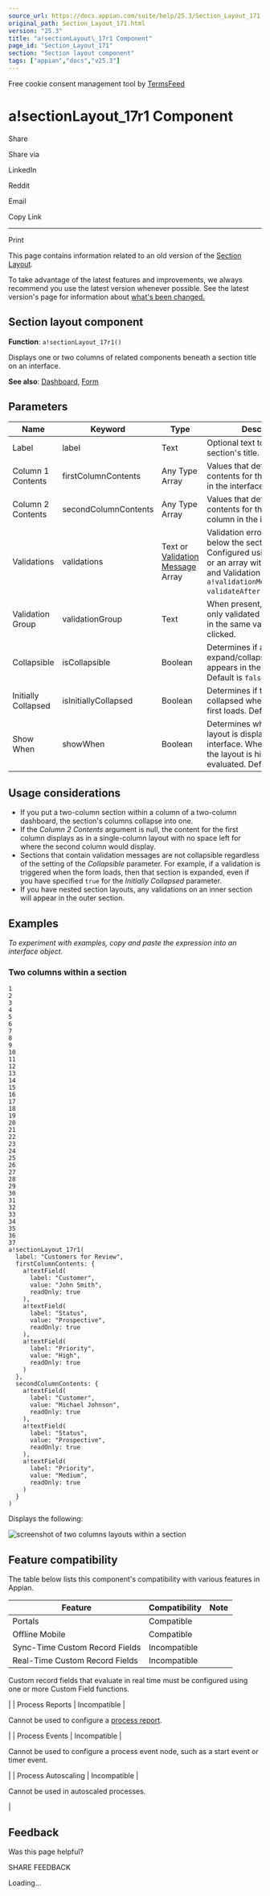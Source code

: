 ```yaml
---
source_url: https://docs.appian.com/suite/help/25.3/Section_Layout_171.html
original_path: Section_Layout_171.html
version: "25.3"
title: "a!sectionLayout\_17r1 Component"
page_id: "Section_Layout_171"
section: "Section layout component"
tags: ["appian","docs","v25.3"]
---
```



Free cookie consent management tool by [TermsFeed](https://www.termsfeed.com/)

# a!sectionLayout\_17r1 Component

Share

Share via

LinkedIn

Reddit

Email

Copy Link

* * *

Print

This page contains information related to an old version of the [Section Layout](/suite/help/25.3/Section_Layout.html).

To take advantage of the latest features and improvements, we always recommend you use the latest version whenever possible. See the latest version's page for information about [what's been changed.](/suite/help/25.3/Section_Layout.html#Old_Version)

## Section layout component

**Function**: `a!sectionLayout_17r1()`

Displays one or two columns of related components beneath a section title on an interface.

**See also**: [Dashboard](Dashboard_Layout.html), [Form](Form_Layout.html)

## Parameters

| Name | Keyword | Type | Description |
| --- | --- | --- | --- |
| Label | label | Text | Optional text to display as the section's title. |
| Column 1 Contents | firstColumnContents | Any Type Array | Values that define the contents for the first column in the interface. |
| Column 2 Contents | secondColumnContents | Any Type Array | Values that define the contents for the second column in the interface. |
| Validations | validations | Text or [Validation Message](Validation_Message.html) Array | Validation errors displayed below the section title. Configured using a text array or an array with a mix of text and Validation Message using `a!validationMessage(message, validateAfter)`. |
| Validation Group | validationGroup | Text | When present, the section is only validated when a button in the same validation group is clicked. |
| Collapsible | isCollapsible | Boolean | Determines if an expand/collapse control appears in the section label. Default is `false`. |
| Initially Collapsed | isInitiallyCollapsed | Boolean | Determines if the section is collapsed when the interface first loads. Default is `false`. |
| Show When | showWhen | Boolean | Determines whether the layout is displayed on the interface. When set to false, the layout is hidden and is not evaluated. Default: true. |

## Usage considerations

-   If you put a two-column section within a column of a two-column dashboard, the section's columns collapse into one.
-   If the _Column 2 Contents_ argument is null, the content for the first column displays as in a single-column layout with no space left for where the second column would display.
-   Sections that contain validation messages are not collapsible regardless of the setting of the _Collapsible_ parameter. For example, if a validation is triggered when the form loads, then that section is expanded, even if you have specified `true` for the _Initially Collapsed_ parameter.
-   If you have nested section layouts, any validations on an inner section will appear in the outer section.

## Examples

_To experiment with examples, copy and paste the expression into an interface object._

### Two columns within a section

```
1
2
3
4
5
6
7
8
9
10
11
12
13
14
15
16
17
18
19
20
21
22
23
24
25
26
27
28
29
30
31
32
33
34
35
36
37
a!sectionLayout_17r1(
  label: "Customers for Review",
  firstColumnContents: {
    a!textField(
      label: "Customer",
      value: "John Smith",
      readOnly: true
    ),
    a!textField(
      label: "Status",
      value: "Prospective",
      readOnly: true
    ),
    a!textField(
      label: "Priority",
      value: "High",
      readOnly: true
    )
  },
  secondColumnContents: {
    a!textField(
      label: "Customer",
      value: "Michael Johnson",
      readOnly: true
    ),
    a!textField(
      label: "Status",
      value: "Prospective",
      readOnly: true
    ),
    a!textField(
      label: "Priority",
      value: "Medium",
      readOnly: true
    )
  }
)
```

Displays the following:

![screenshot of two columns layouts within a section](images/Sectionlayout_simple_75.png)

## Feature compatibility

The table below lists this component's compatibility with various features in Appian.

| Feature | Compatibility | Note |
| --- | --- | --- |
| Portals | Compatible |  |
| Offline Mobile | Compatible |  |
| Sync-Time Custom Record Fields | Incompatible |  |
| Real-Time Custom Record Fields | Incompatible |
Custom record fields that evaluate in real time must be configured using one or more Custom Field functions.

 |
| Process Reports | Incompatible |

Cannot be used to configure a [process report](Process_Reports.html).

 |
| Process Events | Incompatible |

Cannot be used to configure a process event node, such as a start event or timer event.

 |
| Process Autoscaling | Incompatible |

Cannot be used in autoscaled processes.

 |

## Feedback

Was this page helpful?

SHARE FEEDBACK

Loading...